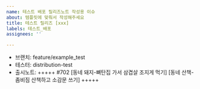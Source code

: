 ```yaml
---
name: 테스트 배포 릴리즈노트 작성용 이슈
about: 템플릿에 맞춰서 작성해주세요
title: 테스트 릴리즈 [xxx]
labels: 테스트_배포
assignees: ''

---
```

- 브랜치: feature/example_test
- 테스터: distribution-test
- 출시노트:
+++++
#702
[동네 돼지-뼈탄집 가서 삼겹살 조지게 먹기]
[동네 산책-좀비짐 산책하고 소감문 쓰기]
+++++
